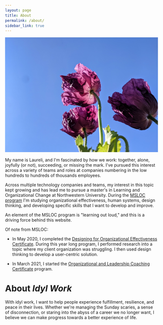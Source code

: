 ```yaml
---
layout: page
title: About
permalink: /about/
sidebar_link: true
---
```

![photo](/assets/purple-poppies.jpg)

My name is Laureli, and I'm fascinated by how we work: together, alone, joyfully (or not), succeeding, or missing the mark. I've pursued this interest across a variety of teams and roles at companies numbering in the low hundreds to hundreds of thousands employees. 

Across multiple technology companies and teams, my interest in this topic kept growing and has lead me to pursue a master's in Learning and Organizational Change at Northwestern University. During the [MSLOC program](http://msloc.northwestern.edu) I'm studying organizational effectiveness, human systems, design thinking, and developing specific skills that I want to develop and improve. 

An element of the MSLOC program is "learning out loud," and this is a driving force behind this website. 

Of note from MSLOC:
- In May 2020, I completed the [Designing for Organizational Effectiveness Certificate](https://www.sesp.northwestern.edu/masters-learning-and-organizational-change/designing-for-organizational-effectiveness-certification/index.html). During this year long program, I performed research into a topic where my client organization was struggling. I then used design thinking to develop a user-centric solution.

- In March 2021, I started the [Organizational and Leadership Coaching Certificate](https://www.sesp.northwestern.edu/masters-learning-and-organizational-change/organizational-leadership-coaching-certification/index.html) program.



# About *Idyl Work*

With idyl work, I want to help people experience fulfillment, resilience, and peace in their lives. Whether we're managing the Sunday scaries, a sense of disconnection, or staring into the abyss of a career we no longer want, I believe we can make progress towards a better experience of life.



